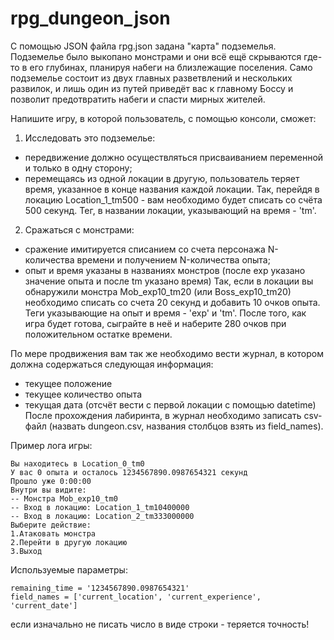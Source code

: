 # rpg_dungeon_json
С помощью JSON файла rpg.json задана "карта" подземелья. Подземелье было выкопано монстрами и они всё ещё скрываются 
где-то в его глубинах, планируя набеги на близлежащие поселения. Само подземелье состоит из двух главных разветвлений 
и нескольких развилок, и лишь один из путей приведёт вас к главному Боссу и позволит предотвратить набеги и спасти 
мирных жителей.

Напишите игру, в которой пользователь, с помощью консоли, сможет:
1. Исследовать это подземелье:
  - передвижение должно осуществляться присваиванием переменной и только в одну сторону;
  - перемещаясь из одной локации в другую, пользователь теряет время, указанное в конце названия каждой локации.
Так, перейдя в локацию Location_1_tm500 - вам необходимо будет списать со счёта 500 секунд. Тег, в названии локации, 
указывающий на время - 'tm'.
2. Сражаться с монстрами:
  - сражение имитируется списанием со счета персонажа N-количества времени и получением N-количества опыта;
  - опыт и время указаны в названиях монстров (после exp указано значение опыта и после tm указано время)
Так, если в локации вы обнаружили монстра Mob_exp10_tm20 (или Boss_exp10_tm20) необходимо списать со счета 20 секунд 
и добавить 10 очков опыта. Теги указывающие на опыт и время - 'exp' и 'tm'.
После того, как игра будет готова, сыграйте в неё и наберите 280 очков при положительном остатке времени.

По мере продвижения вам так же необходимо вести журнал, в котором должна содержаться следующая информация:
- текущее положение
- текущее количество опыта
- текущая дата (отсчёт вести с первой локации с помощью datetime)
После прохождения лабиринта, в журнал необходимо записать csv-файл (назвать dungeon.csv, названия столбцов взять 
из field_names).

Пример лога игры:
```
Вы находитесь в Location_0_tm0
У вас 0 опыта и осталось 1234567890.0987654321 секунд
Прошло уже 0:00:00
Внутри вы видите:
-- Монстра Mob_exp10_tm0
-- Вход в локацию: Location_1_tm10400000
-- Вход в локацию: Location_2_tm333000000
Выберите действие:
1.Атаковать монстра
2.Перейти в другую локацию
3.Выход
```

Используемые параметры:
```
remaining_time = '1234567890.0987654321'
field_names = ['current_location', 'current_experience', 'current_date']
```
если изначально не писать число в виде строки - теряется точность!


